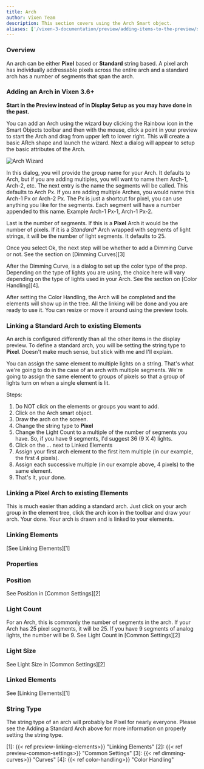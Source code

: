 ```yaml
---
title: Arch
author: Vixen Team
description: This section covers using the Arch Smart object.
aliases: ['/vixen-3-documentation/preview/adding-items-to-the-preview/smart-objects/arch/']
---
```

### Overview

An arch can be either **Pixel** based or **Standard** string based. A pixel arch has individually addressable pixels across the entire arch and a standard arch has a number of segments that span the arch.

### Adding an Arch in Vixen 3.6+

**Start in the Preview instead of in Display Setup as you may have done in the past.**

You can add an Arch using the wizard buy clicking the Rainbow icon in the Smart Objects toolbar and then with the mouse, click a point in your preview to start the Arch and drag from upper left to lower right. This will create a basic ARch shape and launch the wizard. Next a dialog will appear to setup the basic attributes of the Arch.

![Arch Wizard](/images/docs/usage/preview/smart-shapes/arch/arch-setup.png)

In this dialog, you will provide the group name for your Arch. It defaults to Arch, but if you are adding multiples, you will want to name them Arch-1, Arch-2, etc. The next entry is the name the segments will be called. This defaults to Arch Px. If you are adding multiple Arches, you would name this Arch-1 Px or Arch-2 Px. The Px is just a shortcut for pixel, you can use anything you like for the segments. Each segment will have a number appended to this name. Example Arch-1 Px-1, Arch-1 Px-2.

Last is the number of segments. If this is a **Pixel** Arch it would be the number of pixels. If it is a *Standard** Arch wrapped with segments of light strings, it will be the number of light segments. It defaults to 25.

Once you select Ok, the next step will be whether to add a Dimming Curve or not. See the section on [Dimming Curves][3]

After the Dimming Curve, is a dialog to set up the color type of the prop. Depending on the type of lights you are using, the choice here will vary depending on the type of lights used in your Arch. See the section on [Color Handling][4].

After setting the Color Handling, the Arch will be completed and the elements will show up in the tree. All the linking will be done and you are ready to use it. You can resize or move it around using the preview tools.

### Linking a Standard Arch to existing Elements

An arch is configured differently than all the other items in the display preview. To define a standard arch, you will be setting the string type to **Pixel**. Doesn't make much sense, but stick with me and I'll explain.

You can assign the same element to multiple lights on a string. That's what we're going to do in the case of an arch with multiple segments. We're going to assign the same element to groups of pixels so that a group of lights turn on when a single element is lit.

Steps:

  1. Do NOT click on the elements or groups you want to add.
  2. Click on the Arch smart object.
  3. Draw the arch on the screen.
  4. Change the string type to **Pixel**
  5. Change the Light Count to a multiple of the number of segments you have. So, if you have 9 segments, I'd suggest 36 (9 X 4) lights.
  6. Click on the ... next to Linked Elements
  7. Assign your first arch element to the first item multiple (in our example, the first 4 pixels).
  8. Assign each successive multiple (in our example above, 4 pixels) to the same element.
  9. That's it, your done.

### Linking a Pixel Arch to existing Elements

This is much easier than adding a standard arch. Just click on your arch group in the element tree, click the arch icon in the toolbar and draw your arch. Your done. Your arch is drawn and is linked to your elements.

### Linking Elements

[See Linking Elements][1]

### Properties

### Position

See Position in [Common Settings][2]

### Light Count

For an Arch, this is commonly the number of segments in the arch. If your Arch has 25 pixel segments, it will be 25. If you have 9 segments of analog lights, the number will be 9.
See Light Count in [Common Settings][2]

### Light Size

See Light Size in [Common Settings][2]

### Linked Elements

See [Linking Elements][1]

### String Type

The string type of an arch will probably be Pixel for nearly everyone. Please see the Adding a Standard Arch above for more information on properly setting the string type.

 [1]: {{< ref preview-linking-elements>}} "Linking Elements"
 [2]: {{< ref preview-common-settings>}} "Common Settings"
 [3]: {{< ref dimming-curves>}} "Curves"
 [4]: {{< ref color-handling>}} "Color Handling"

